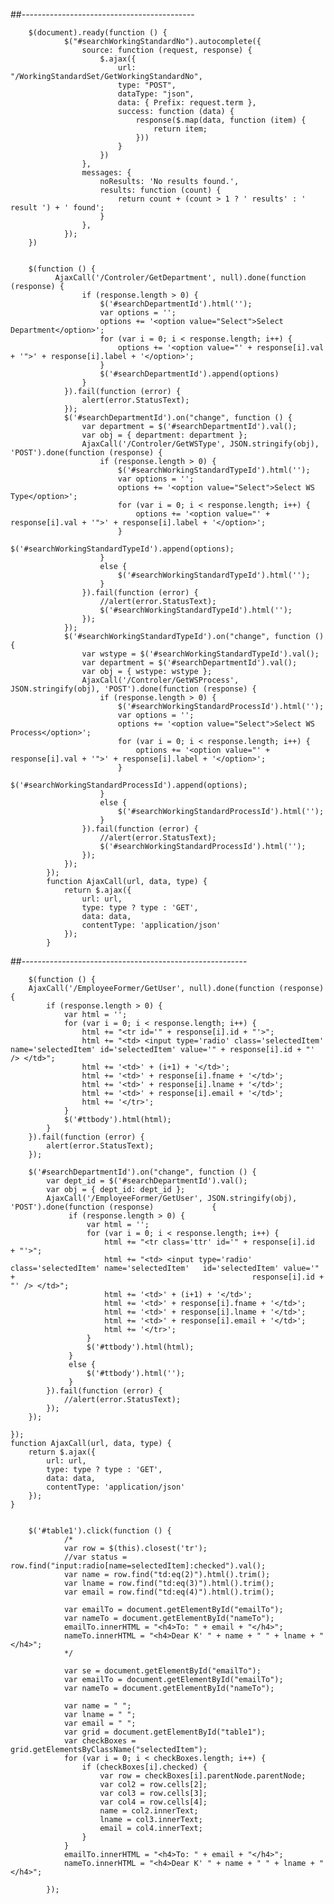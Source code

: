 ##-------------------------------------------

        $(document).ready(function () {
                $("#searchWorkingStandardNo").autocomplete({
                    source: function (request, response) {
                        $.ajax({
                            url: "/WorkingStandardSet/GetWorkingStandardNo",
                            type: "POST",
                            dataType: "json",
                            data: { Prefix: request.term },
                            success: function (data) {
                                response($.map(data, function (item) {
                                    return item;
                                }))
                            }
                        })
                    },
                    messages: {
                        noResults: 'No results found.',
                        results: function (count) {
                            return count + (count > 1 ? ' results' : ' result ') + ' found';
                        }
                    },
                });  
        })


        $(function () {
              AjaxCall('/Controler/GetDepartment', null).done(function (response) {
                    if (response.length > 0) {
                        $('#searchDepartmentId').html('');
                        var options = '';
                        options += '<option value="Select">Select Department</option>';
                        for (var i = 0; i < response.length; i++) {
                            options += '<option value="' + response[i].val + '">' + response[i].label + '</option>';
                        }
                        $('#searchDepartmentId').append(options)
                    }
                }).fail(function (error) {
                    alert(error.StatusText);
                });
                $('#searchDepartmentId').on("change", function () {
                    var department = $('#searchDepartmentId').val();
                    var obj = { department: department };
                    AjaxCall('/Controler/GetWSType', JSON.stringify(obj), 'POST').done(function (response) {
                        if (response.length > 0) {
                            $('#searchWorkingStandardTypeId').html('');
                            var options = '';
                            options += '<option value="Select">Select WS Type</option>';
                            for (var i = 0; i < response.length; i++) {
                                options += '<option value="' + response[i].val + '">' + response[i].label + '</option>';
                            }
                            $('#searchWorkingStandardTypeId').append(options);
                        }
                        else {
                            $('#searchWorkingStandardTypeId').html('');
                        }
                    }).fail(function (error) {
                        //alert(error.StatusText);
                        $('#searchWorkingStandardTypeId').html('');
                    });
                });
                $('#searchWorkingStandardTypeId').on("change", function () {
                    var wstype = $('#searchWorkingStandardTypeId').val();
                    var department = $('#searchDepartmentId').val();
                    var obj = { wstype: wstype };
                    AjaxCall('/Controler/GetWSProcess', JSON.stringify(obj), 'POST').done(function (response) {
                        if (response.length > 0) {
                            $('#searchWorkingStandardProcessId').html('');
                            var options = '';
                            options += '<option value="Select">Select WS Process</option>';
                            for (var i = 0; i < response.length; i++) {
                                options += '<option value="' + response[i].val + '">' + response[i].label + '</option>';
                            }
                            $('#searchWorkingStandardProcessId').append(options);
                        }
                        else {
                            $('#searchWorkingStandardProcessId').html('');
                        }
                    }).fail(function (error) {
                        //alert(error.StatusText);
                        $('#searchWorkingStandardProcessId').html('');
                    });
                });
            });
            function AjaxCall(url, data, type) {
                return $.ajax({
                    url: url,
                    type: type ? type : 'GET',
                    data: data,
                    contentType: 'application/json'
                });
            }


##--------------------------------------------------------
        
        $(function () {
        AjaxCall('/EmployeeFormer/GetUser', null).done(function (response) {
            if (response.length > 0) {
                var html = '';
                for (var i = 0; i < response.length; i++) {
                    html += "<tr id='" + response[i].id + "'>";
                    html += "<td> <input type='radio' class='selectedItem' name='selectedItem' id='selectedItem' value='" + response[i].id + "' /> </td>";
                    html += '<td>' + (i+1) + '</td>';
                    html += '<td>' + response[i].fname + '</td>';
                    html += '<td>' + response[i].lname + '</td>';
                    html += '<td>' + response[i].email + '</td>';
                    html += '</tr>';
                }
                $('#ttbody').html(html);
            }
        }).fail(function (error) {
            alert(error.StatusText);
        });

        $('#searchDepartmentId').on("change", function () {
            var dept_id = $('#searchDepartmentId').val();
            var obj = { dept_id: dept_id };
            AjaxCall('/EmployeeFormer/GetUser', JSON.stringify(obj), 'POST').done(function (response)             {
                 if (response.length > 0) {
                     var html = '';
                     for (var i = 0; i < response.length; i++) {
                         html += "<tr class='ttr' id='" + response[i].id  + "'>";
                         html += "<td> <input type='radio' class='selectedItem' name='selectedItem'   id='selectedItem' value='" +                                                     response[i].id + "' /> </td>";
                         html += '<td>' + (i+1) + '</td>';
                         html += '<td>' + response[i].fname + '</td>';
                         html += '<td>' + response[i].lname + '</td>';
                         html += '<td>' + response[i].email + '</td>';
                         html += '</tr>';
                     }
                     $('#ttbody').html(html);
                 }
                 else {
                     $('#ttbody').html('');
                 }
            }).fail(function (error) {
                //alert(error.StatusText);
            });
        });

    });
    function AjaxCall(url, data, type) {
        return $.ajax({
            url: url,
            type: type ? type : 'GET',
            data: data,
            contentType: 'application/json'
        });
    }


        $('#table1').click(function () {
                /*
                var row = $(this).closest('tr');
                //var status = row.find("input:radio[name=selectedItem]:checked").val();
                var name = row.find("td:eq(2)").html().trim();
                var lname = row.find("td:eq(3)").html().trim();
                var email = row.find("td:eq(4)").html().trim();

                var emailTo = document.getElementById("emailTo");
                var nameTo = document.getElementById("nameTo");
                emailTo.innerHTML = "<h4>To: " + email + "</h4>";
                nameTo.innerHTML = "<h4>Dear K' " + name + " " + lname + "</h4>";
                */

                var se = document.getElementById("emailTo");
                var emailTo = document.getElementById("emailTo");
                var nameTo = document.getElementById("nameTo");

                var name = " ";
                var lname = " ";
                var email = " ";
                var grid = document.getElementById("table1");
                var checkBoxes = grid.getElementsByClassName("selectedItem");
                for (var i = 0; i < checkBoxes.length; i++) {
                    if (checkBoxes[i].checked) {
                        var row = checkBoxes[i].parentNode.parentNode;
                        var col2 = row.cells[2];
                        var col3 = row.cells[3];
                        var col4 = row.cells[4];
                        name = col2.innerText;
                        lname = col3.innerText;
                        email = col4.innerText;
                    }
                }
                emailTo.innerHTML = "<h4>To: " + email + "</h4>";
                nameTo.innerHTML = "<h4>Dear K' " + name + " " + lname + "</h4>";

            });
   
